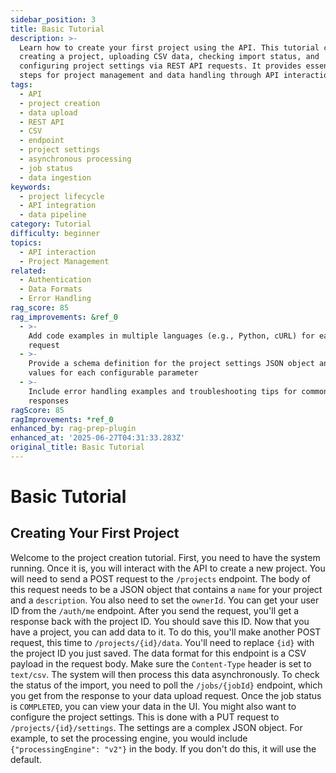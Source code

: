 ```yaml
---
sidebar_position: 3
title: Basic Tutorial
description: >-
  Learn how to create your first project using the API. This tutorial covers
  creating a project, uploading CSV data, checking import status, and
  configuring project settings via REST API requests. It provides essential
  steps for project management and data handling through API interactions.
tags:
  - API
  - project creation
  - data upload
  - REST API
  - CSV
  - endpoint
  - project settings
  - asynchronous processing
  - job status
  - data ingestion
keywords:
  - project lifecycle
  - API integration
  - data pipeline
category: Tutorial
difficulty: beginner
topics:
  - API interaction
  - Project Management
related:
  - Authentication
  - Data Formats
  - Error Handling
rag_score: 85
rag_improvements: &ref_0
  - >-
    Add code examples in multiple languages (e.g., Python, cURL) for each API
    request
  - >-
    Provide a schema definition for the project settings JSON object and sample
    values for each configurable parameter
  - >-
    Include error handling examples and troubleshooting tips for common API
    responses
ragScore: 85
ragImprovements: *ref_0
enhanced_by: rag-prep-plugin
enhanced_at: '2025-06-27T04:31:33.283Z'
original_title: Basic Tutorial
---
```


# Basic Tutorial

## Creating Your First Project

Welcome to the project creation tutorial. First, you need to have the system running. Once it is, you will interact with the API to create a new project. You will need to send a POST request to the `/projects` endpoint. The body of this request needs to be a JSON object that contains a `name` for your project and a `description`. You also need to set the `ownerId`. You can get your user ID from the `/auth/me` endpoint. After you send the request, you'll get a response back with the project ID. You should save this ID. Now that you have a project, you can add data to it. To do this, you'll make another POST request, this time to `/projects/{id}/data`. You'll need to replace `{id}` with the project ID you just saved. The data format for this endpoint is a CSV payload in the request body. Make sure the `Content-Type` header is set to `text/csv`. The system will then process this data asynchronously. To check the status of the import, you need to poll the `/jobs/{jobId}` endpoint, which you get from the response to your data upload request. Once the job status is `COMPLETED`, you can view your data in the UI. You might also want to configure the project settings. This is done with a PUT request to `/projects/{id}/settings`. The settings are a complex JSON object. For example, to set the processing engine, you would include `{"processingEngine": "v2"}` in the body. If you don't do this, it will use the default.
